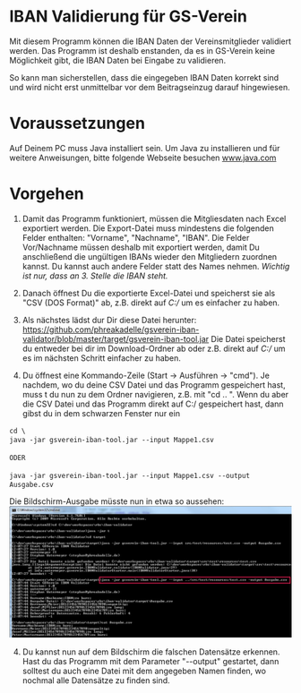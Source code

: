 # IBAN Validierung für GS-Verein
Mit diesem Programm können die IBAN Daten der Vereinsmitglieder validiert werden. Das Programm ist deshalb enstanden, da es in GS-Verein keine Möglichkeit gibt, die IBAN Daten bei Eingabe zu validieren.

So kann man sicherstellen, dass die eingegeben IBAN Daten korrekt sind und wird nicht erst unmittelbar vor dem Beitragseinzug darauf hingewiesen.

# Voraussetzungen
Auf Deinem PC muss Java installiert sein. Um Java zu installieren und für weitere Anweisungen, bitte folgende Webseite besuchen
www.java.com

# Vorgehen
1. Damit das Programm funktioniert, müssen die Mitgliesdaten nach Excel exportiert werden. Die Export-Datei muss mindestens die folgenden Felder enthalten: "Vorname", "Nachname", "IBAN". Die Felder Vor/Nachname müssen deshalb mit exportiert werden, damit Du anschließend die ungültigen IBANs wieder den Mitgliedern zuordnen kannst. Du kannst auch andere Felder statt des Names nehmen. 
*Wichtig ist nur, dass an 3. Stelle die IBAN steht.*
2. Danach öffnest Du die exportierte Excel-Datei und speicherst sie als "CSV (DOS Format)" ab, z.B. direkt auf _C:/_ um es einfacher zu haben.
3. Als nächstes lädst dur Dir diese Datei herunter: https://github.com/phreakadelle/gsverein-iban-validator/blob/master/target/gsverein-iban-tool.jar
Die Datei speicherst du entweder bei dir im Download-Ordner ab oder z.B. direkt auf _C:/_ um es im nächsten Schritt einfacher zu haben.

3. Du öffnest eine Kommando-Zeile (Start -> Ausführen -> "cmd"). Je nachdem, wo du deine CSV Datei und das Programm gespeichert hast, muss t du nun zu dem Ordner navigieren, z.B. mit "cd .. ". 
Wenn du aber die CSV Datei und das Programm direkt auf C:/ gespeichert hast, dann gibst du in dem schwarzen Fenster nur ein
```
cd \
java -jar gsverein-iban-tool.jar --input Mappe1.csv

ODER

java -jar gsverein-iban-tool.jar --input Mappe1.csv --output Ausgabe.csv
```
Die Bildschirm-Ausgabe müsste nun in etwa so aussehen:
![Alt text](/src/site/resources/2016-11-18_120801.jpg?raw=true "Beispielausgabe")

4. Du kannst nun auf dem Bildschirm die falschen Datensätze erkennen. Hast du das Programm mit dem Parameter "--output" gestartet, dann solltest du auch eine Datei mit dem angegeben Namen finden, wo nochmal alle Datensätze zu finden sind.
